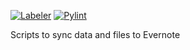 [![Labeler](https://github.com/mstuebner/EvernoteSync/actions/workflows/label.yml/badge.svg?branch=master)](https://github.com/mstuebner/EvernoteSync/actions/workflows/label.yml)
[![Pylint](https://github.com/mstuebner/EvernoteSync/actions/workflows/pylint.yml/badge.svg?branch=master)](https://github.com/mstuebner/EvernoteSync/actions/workflows/pylint.yml)

Scripts to sync data and files to Evernote
